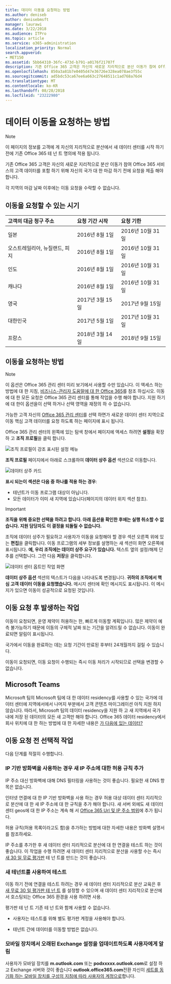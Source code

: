 ```yaml
---
title: 데이터 이동을 요청하는 방법
ms.author: deniseb
author: denisebmsft
manager: laurawi
ms.date: 3/22/2018
ms.audience: ITPro
ms.topic: article
ms.service: o365-administration
localization_priority: Normal
search.appverid:
- MET150
ms.assetid: 5bb64310-36fc-473d-b791-a0176f21707f
description: 기존 Office 365 고객은 자신의 새로운 지리적으로 분산 이동가 참여 Office 365 서비스의 고객 데이터를 포함 하기 위해 자신의 국가 대 한 마감 하기 전에 요청을 제출 해야 합니다.
ms.openlocfilehash: 850a3a81b7e0405d47e36726e328ea078ae3f55c
ms.sourcegitcommit: ad5bdc53ca67ee6a663c27648511c1ad768a76d4
ms.translationtype: MT
ms.contentlocale: ko-KR
ms.lasthandoff: 08/28/2018
ms.locfileid: "23222980"
---
```

# <a name="how-to-request-your-data-move"></a>데이터 이동을 요청하는 방법

> [!NOTE]
> 이 페이지의 정보를 고객에 게 자신의 지리적으로 분산에서 새 데이터 센터를 시작 하기 전에 기존 Office 365 테 넌 트 명의에 적용 됩니다. 
  
기존 Office 365 고객은 자신의 새로운 지리적으로 분산 이동가 참여 Office 365 서비스의 고객 데이터를 포함 하기 위해 자신의 국가 대 한 마감 하기 전에 요청을 제출 해야 합니다. 
  
각 지역의 마감 날짜 이후에는 이동 요청을 수락할 수 없습니다. 
  
## <a name="when-can-i-request-a-move"></a>이동을 요청할 수 있는 시기

|**고객의 대금 청구 주소**|**요청 기간 시작**|**요청 기한**|
|:-----|:-----|:-----|
|일본  <br/> |2016년 8월 1일  <br/> |2016년 10월 31일  <br/> |
|오스트레일리아, 뉴질랜드, 피지  <br/> |2016년 8월 1일  <br/> |2016년 10월 31일  <br/> |
|인도  <br/> |2016년 8월 1일  <br/> |2016년 10월 31일  <br/> |
|캐나다  <br/> |2016년 8월 1일  <br/> |2016년 10월 31일  <br/> |
|영국  <br/> |2017년 3월 15일   <br/> |2017년 9월 15일  <br/> |
|대한민국  <br/> |2017년 5월 1일  <br/> |2017년 10월 31일  <br/> |
|프랑스  <br/> |2018년 3월 14일  <br/> |2018년 9월 15일  <br/> |
   
## <a name="how-to-request-a-move"></a>이동을 요청하는 방법

> [!NOTE]
> 이 옵션은 Office 365 관리 센터 미리 보기에서 사용할 수만 있습니다. 이 액세스 하는 방법에 대 한 지침, [비즈니스-관리자 도움말에 대 한 Office 365](https://aka.ms/365admin)를 참조 하십시오. 이동에 대 한 모든 요청은 Office 365 관리 센터를 통해 작업을 수행 해야 합니다. 지원 하기에 대 한이 옵션을이 선택 하거나 선택 영역을 재정의 하 수 없습니다. 
  
가능한 고객 자신의 [Office 365 관리 센터](https://aka.ms/365admin)를 선택 하면가 새로운 데이터 센터 지역으로 이동 핵심 고객 데이터를 요청 하도록 하는 페이지에 표시 됩니다.  
  
Office 365 관리 센터의 왼쪽에 있는 탐색 창에서 페이지에 액세스 하려면 **설정**을 확장 하 고 **조직 프로필**을 클릭 합니다.
  
![조직 프로필이 강조 표시된 설정 메뉴](media/22799fac-32b4-4f79-ae60-3f6ffb7cfbd7.png)
  
**조직 프로필** 페이지에서 아래로 스크롤하여 **데이터 상주 옵션** 섹션으로 이동합니다. 
  
![데이터 상주 카드](media/fdb02cd0-825d-4d9e-bb35-6f806282884f.png)
  
**표시 되는이 섹션은 다음 중 하나를 적용 하는 경우**:
- 테넌트가 이동 프로그램 대상이 아닙니다. 
- 모든 데이터가 이미 새 지역에 있습니다(페이지의 데이터 위치 섹션 참조). 
  
> [!IMPORTANT]
> **조직을 위해 중요한 선택을 하려고 합니다. 아래 옵션을 확인한 후에는 실행 취소할 수 없습니다. 지원 담당자도 이 결정을 되돌릴 수 없습니다.**
  
조직에 데이터 상주가 필요하고 사용자가 이동을 요청해야 할 경우 섹션 오른쪽 위에 있는 **편집**을 클릭합니다. 이동 프로그램의 세부 정보를 설명하는 새 섹션이 화면 오른쪽에 표시됩니다. **예, 우리 조직에는 데이터 상주 요구가 있습니다.** 텍스트 옆의 설정/해제 단추를 선택합니다. 그런 다음 **저장**을 클릭합니다.
  
![데이터 센터 옵트인 작업 화면](media/f97ab8d2-b0e1-49bf-9d6b-bf75f3081233.png)
  
**데이터 상주 옵션** 섹션의 텍스트가 다음을 나타내도록 변경됩니다. **귀하의 조직에서 핵심 고객 데이터 이동을 요청했습니다.** 메시지 센터에 확인 메시지도 표시됩니다. 이 메시지가 있으면 이동이 성공적으로 요청된 것입니다. 


  
## <a name="what-happens-after-requesting-a-move"></a>이동 요청 후 발생하는 작업

이동이 요청되면, 운영 제약이 허용하는 한, 빠르게 이동할 계획입니다. 많은 제약이 예측 불가능하기 때문에 이동의 구체적 날짜 또는 기간을 알려드릴 수 없습니다. 이동이 완료되면 알림이 표시됩니다.
  
국가에서 이동을 완료하는 데는 요청 기간이 만료된 후부터 24개월까지 걸릴 수 있습니다.
  
이동이 요청되면, 이동 요청이 수행되는 즉시 이동 처리가 시작되므로 선택을 변경할 수 없습니다.
  
## <a name="microsoft-teams"></a>Microsoft Teams

Microsoft 팀의 Microsoft 팀에 대 한 데이터 residency를 사용할 수 있는 국가에 데이터 센터에 지역에서에서 나머지 부분에서 고객 콘텐츠 마이그레이션 아직 지원 하지 않습니다.  따라서, Microsoft 팀의 데이터 residency을 지원 하 고 새 지역에서 국가 내에 저장 된 데이터의 모든 새 고객만 해야 합니다.  Office 365 데이터 residency에서 회사 위치에 대 한 하는 방법에 대 한 자세한 내용은 [가 다음에 있는 데이터?](https://office/com/datamaps)   

## <a name="optional-actions-before-you-request-a-move"></a>이동 요청 전 선택적 작업

다음 단계를 적절히 수행합니다.
  
### <a name="if-you-use-an-ip-based-firewall-add-allow-rules-for-the-new-ip-addresses"></a>IP 기반 방화벽을 사용하는 경우 새 IP 주소에 대한 허용 규칙 추가

IP 주소 대신 방화벽에 대해 DNS 필터링을 사용하는 것이 좋습니다. 필요한 새 DNS 항목은 없습니다.

  
인터넷 연결에 대 한 IP 기반 방화벽을 사용 하는 경우 허용 대상 데이터 센터 지리적으로 분산에 대 한 새 IP 주소에 대 한 규칙을 추가 해야 합니다. 새 서버 외에도 새 데이터 센터 geos에 대 한 IP 주소는 계속 해 서 [Office 365 Url 및 IP 주소 범위](https://go.microsoft.com/fwlink/p/?LinkId=229631)에 추가 됩니다.
  
허용 규칙(허용 목록이라고도 함)을 추가하는 방법에 대한 자세한 내용은 방화벽 설명서를 참조하세요.

  
IP 주소를 추가한 후 새 데이터 센터 지리적으로 분산에 대 한 연결을 테스트 하는 것이 좋습니다. 이 작업을 수행 하려면 새 데이터 센터 지리적으로 분산을 사용할 수는 즉시 [새 30 일 무료 평가판](https://go.microsoft.com/fwlink/?LinkId=522463) 테 넌 트를 만드는 것이 좋습니다. 
  
### <a name="test-using-a-new-tenant"></a>새 테넌트를 사용하여 테스트


이동 하기 전에 연결을 테스트 하려는 경우 새 데이터 센터 지리적으로 분산 교육은 후 [새 무료 30 일 평가판 테 넌 트](https://go.microsoft.com/fwlink/?LinkId=522463) 를 설정할 수 있으며 새 데이터 센터 지리적으로 분산에서 호스팅되는 Office 365 환경을 사용 하려면 사용. 
  
평가판 테 넌 트 기존 테 넌 트와 함께 사용할 수 없습니다.
  
- 사용자는 테스트를 위해 별도 평가판 계정을 사용해야 합니다.
    
- 	테넌트 간에 데이터를 이동할 방법은 없습니다.


    
### <a name="notify-users-to-update-out-of-date-exchange-settings-on-mobile-devices"></a>모바일 장치에서 오래된 Exchange 설정을 업데이트하도록 사용자에게 알림

사용자가 모바일 장치를 **m.outlook.com** 또는 **podxxxxx.outlook.com**로 설정 하 고 Exchange 서버와 것이 좋습니다 **outlook.office365.com**전환 자신이 [세트를 동기화 하는 모바일 장치를 구성의 지침에 따라 사용자의 계정으로](https://support.office.com/article/c9139caf-01ab-41a0-827c-3c06ee569ed3)합니다.
  

